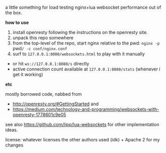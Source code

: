 a little something for load testing nginx+lua websocket performance out of the box.

**how to use**

1. install openresty following the instructions on the openresty site.
2. unpack this repo somewhere
3. from the top-level of the repo, start nginx relative to the pwd: `nginx -p `pwd`/ -c conf/nginx.conf`
4. surf to `127.0.0.1:8080/websockets.html` to play with it manually
* or hit `ws://127.0.0.1:8080/s` directly
* active connection count available at `127.0.0.1:8080/stats` (whenever i get it working)


**etc**

mostly borrowed code, nabbed from
* http://openresty.org/#GettingStarted
and
* https://medium.com/technology-and-programming/websockets-with-openresty-1778601c9e05

see also https://github.com/lipp/lua-websockets for other implementation ideas.

license: whatever licenses the other authors used (idk) + Apache 2 for my changes
